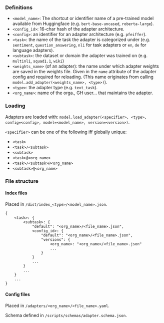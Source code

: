### Definitions

- `<model_name>`: The shortcut or identifier name of a pre-trained model available from Huggingface (e.g. `bert-base-uncased`, `roberta-large`).
- `<config_id>`: 16-char hash of the adapter architecture.
- `<config>`: an identifier for an adapter architecture (e.g. `pfeiffer`).
- `<task>`: the name of the task the adapter is categorized under (e.g. `sentiment`, `question_answering`, `nli` for task adapters or `en`, `de` for language adapters).
- `<subtask>`: the dataset or domain the adapter was trained on (e.g. `multinli`, `squad1.1`, `wiki`)
- `<weights_name>` (of an adapter): the name under which adapter weights are saved in the weights file. Given in the `name` attribute of the adapter config and required for reloading. (This name originates from calling `model.add_adapter(<weights_name>, <type>)`).
- `<type>`: the adapter type (e.g. `text_task`).
- `<org_name>`: name of the orga., GH user... that maintains the adapter.

### Loading

Adapters are loaded with: `model.load_adapter(<specifier>, <type>, config=<config>, model=<model_name>, version=<version>)`.

`<specifier>` can be one of the following iff globally unique:
- `<task>`
- `<task>/<subtask>`
- `<subtask>`
- `<task>@<org_name>`
- `<task>/<subtask>@<org_name>`
- `<subtask>@<org_name>`

### File structure

#### Index files

Placed in `/dist/index_<type>/<model_name>.json`.

```
{
    <task>: {
        <subtask>: {
            "default": "<org_name>/<file_name>.json",
            <config_id>: {
                "default": "<org_name>/<file_name>.json",
                "versions": {
                    <org_name>: "<org_name>/<file_name>.json"
                    ...
                }
            }
            ...
        }
        ...
    }
    ...
}
```

#### Config files

Placed in `/adapters/<org_name>/<file_name>.yaml`.

Schema defined in `/scripts/schemas/adapter.schema.json`.
